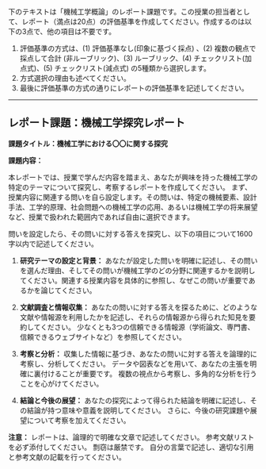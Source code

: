 下のテキストは「機械工学概論」のレポート課題です。この授業の担当者として、レポート（満点は20点）の評価基準を作成してください。作成するのは以下の3点で、他の項目は不要です。

1. 評価基準の方式は、(1) 評価基準なし(印象に基づく採点) 、(2) 複数の観点で採点して合計  (非ルーブリック)、(3) ルーブリック、(4) チェックリスト(加点式)、(5) チェックリスト(減点式) の5種類から選択します。
2. 方式選択の理由も述べてください。
3. 最後に評価基準の方式の通りにレポートの評価基準を記述してください。

---------------------------------------
## レポート課題：機械工学探究レポート

**課題タイトル：機械工学における〇〇に関する探究**

**課題内容：**

本レポートでは、授業で学んだ内容を踏まえ、あなたが興味を持った機械工学の特定のテーマについて探究し、考察するレポートを作成してください。  まず、授業内容に関連する問いを自ら設定します。その問いは、特定の機械要素、設計手法、工学的原理、社会問題への機械工学の応用、あるいは機械工学の将来展望など、授業で扱われた範囲内であれば自由に選択できます。

問いを設定したら、その問いに対する答えを探究し、以下の項目について1600字以内で記述してください。

1. **研究テーマの設定と背景：**  あなたが設定した問いを明確に記述し、その問いを選んだ理由、そしてその問いが機械工学のどの分野に関連するかを説明してください。関連する授業内容を具体的に参照し、なぜこの問いが重要であるかを論じてください。

2. **文献調査と情報収集：**  あなたの問いに対する答えを探るために、どのような文献や情報源を利用したかを記述し、それらの情報源から得られた知見を要約してください。  少なくとも3つの信頼できる情報源（学術論文、専門書、信頼できるウェブサイトなど）を参照してください。

3. **考察と分析：**  収集した情報に基づき、あなたの問いに対する答えを論理的に考察し、分析してください。  データや図表などを用いて、あなたの主張を明確に裏付けることが重要です。  複数の視点から考察し、多角的な分析を行うことを心がけてください。

4. **結論と今後の展望：**  あなたの探究によって得られた結論を明確に記述し、その結論が持つ意味や意義を説明してください。  さらに、今後の研究課題や展望について考察を加えてください。


**注意：**  レポートは、論理的で明確な文章で記述してください。  参考文献リストを必ず添付してください。  剽窃は厳禁です。  自分の言葉で記述し、適切な引用と参考文献の記載を行ってください。
